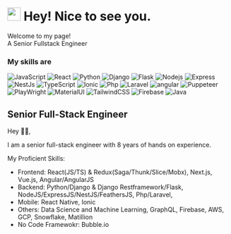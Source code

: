 <h1><img src="https://emojis.slackmojis.com/emojis/images/1531849430/4246/blob-sunglasses.gif?1531849430" width="30"/> Hey! Nice to see you.</h1>

<p>Welcome to my page! </br>  A Senior Fullstack Engineer </b>
<h3>My skills are</h3>
<p>
  <img alt="JavaScript" src="https://img.shields.io/badge/-Javascript-5849BE?style=flat-square&logo=Javascript&logoColor=white" />
  <img alt="React" src="https://img.shields.io/badge/-React-45b8d8?style=flat-square&logo=react&logoColor=white" />
  <img alt="Python" src="https://img.shields.io/badge/-Python-311C87?style=flat-square&logo=Python&logoColor=white" />
  <img alt="Django" src="https://img.shields.io/badge/-Django-430098?style=flat-square&logo=Django&logoColor=white" />
  <img alt="Flask" src="https://img.shields.io/badge/-Flask-764ABC?style=flat-square&logo=Flask&logoColor=white" />
  <img alt="Nodejs" src="https://img.shields.io/badge/-Nodejs-B7178C?style=flat-square&logo=Node.js&logoColor=white" />
  <img alt="Express" src="https://img.shields.io/badge/-Express-E10098?style=flat-square&logo=Express&logoColor=white" />
  <img alt="NestJs" src="https://img.shields.io/badge/-NestJs-CC6699?style=flat-square&logo=nestjs&logoColor=white" />
  <img alt="TypeScript" src="https://img.shields.io/badge/-TypeScript-007ACC?style=flat-square&logo=typescript&logoColor=white" />
  <img alt="Ionic" src="https://img.shields.io/badge/-Ionic-db7092?style=flat-square&logo=Ionic&logoColor=white" />
  <img alt="Php" src="https://img.shields.io/badge/-Php-F05032?style=flat-square&logo=Php&logoColor=white" />
  <img alt="Laravel" src="https://img.shields.io/badge/-Laravel-ea2845?style=flat-square&logo=Laravel&logoColor=white" />
  <img alt="angular" src="https://img.shields.io/badge/-Angular-DD0031?style=flat-square&logo=angular&logoColor=white" />
  <img alt="Puppeteer" src="https://img.shields.io/badge/-Puppeteer-CB3837?style=flat-square&logo=Puppeteer&logoColor=white" />
  <img alt="PlayWright" src="https://img.shields.io/badge/-Playwright-E34F26?style=flat-square&logo=Playwright&logoColor=white" />
  <img alt="MaterialUI" src="https://img.shields.io/badge/-MaterialUI-FB542B?style=flat-square&logo=MaterialUI&logoColor=white" />
  <img alt="TailwindCSS" src="https://img.shields.io/badge/-TailwindCSS-EC4A3F?style=flat-square&logo=TailwindCSS&logoColor=white" />
  <img alt="Firebase" src="https://img.shields.io/badge/-Firebase-F9A03C?style=flat-square&logo=Firebase&logoColor=white" />
  <img alt="Java" src="https://img.shields.io/badge/-Java-F7B93E?style=flat-square&logo=Java&logoColor=white" />
</p>

## Senior Full-Stack Engineer

Hey 👋🏻,

I am a senior full-stack engineer with 8 years of hands on experience.

My Proficient Skills:

- Frontend: React(JS/TS) & Redux(Saga/Thunk/Slice/Mobx), Next.js, Vue.js, Angular/AngularJS
- Backend: Python/Django & Django Restframework/Flask, NodeJS/ExpressJS/NestJS/FeathersJS, Php/Laravel, 
- Mobile: React Native, Ionic
- Others: Data Science and Machine Learning, GraphQL, Firebase, AWS, GCP, Snowflake, Matillion
- No Code Framewokr: Bubble.io
